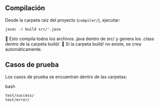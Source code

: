 ## Compilación

Desde la carpeta raíz del proyecto (`compiler/`), ejecutar:

```bash
javac -d build src/*.java
```
🔹 Esto compila todos los archivos .java dentro de src/ y genera los .class dentro de la carpeta build/.
🔹 Si la carpeta build/ no existe, se crea automáticamente.

## Casos de prueba
Los casos de prueba se encuentran dentro de las carpetas:

bash
```
test/success/
test/error/
```
